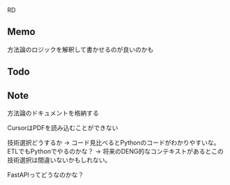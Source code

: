 RD

## Memo

方法論のロジックを解釈して書かせるのが良いのかも

## Todo

## Note

方法論のドキュメントを格納する

CursorはPDFを読み込むことができない

技術選択どうするか → コード見比べるとPythonのコードがわかりやすいな。 ETLでもPythonでやるのかな？
→ 将来のDENG的なコンテキストがあるとこの技術選択は間違いないかもしれない。

FastAPIってどうなのかな？
